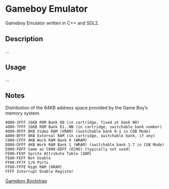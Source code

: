 Gameboy Emulator
==============

Gameboy Emulator written in C++ and SDL2.

Description
-----------

...


Usage
-----

...

Notes
-----


Distribution of the 64KB address space provided by the Game Boy’s memory system.

```
0000-3FFF 16KB ROM Bank 00 (in cartridge, fixed at bank 00)
4000-7FFF 16KB ROM Bank 01..NN (in cartridge, switchable bank number)
8000-9FFF 8KB Video RAM (VRAM) (switchable bank 0-1 in CGB Mode)
A000-BFFF 8KB External RAM (in cartridge, switchable bank, if any)
C000-CFFF 4KB Work RAM Bank 0 (WRAM)
D000-DFFF 4KB Work RAM Bank 1 (WRAM) (switchable bank 1-7 in CGB Mode)
E000-FDFF Same as C000-DDFF (ECHO) (typically not used)
FE00-FE9F Sprite Attribute Table (OAM)
FEA0-FEFF Not Usable
FF00-FF7F I/O Ports
FF80-FFFE High RAM (HRAM)
FFFF Interrupt Enable Register 
```

[Gameboy Bootstrap](http://gbdev.gg8.se/wiki/articles/Gameboy_Bootstrap_ROM)